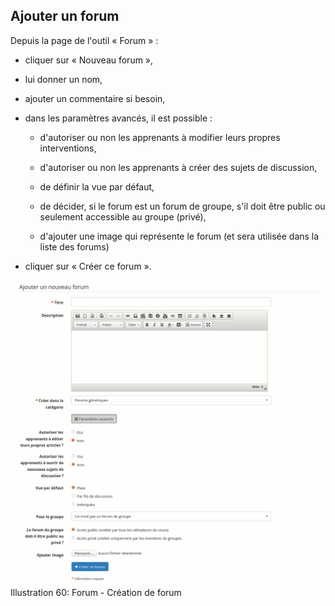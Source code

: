 ## Ajouter un forum

Depuis la page de l&#039;outil « Forum » :

*   cliquer sur « Nouveau forum »,

*   lui donner un nom,

*   ajouter un commentaire si besoin,

*   dans les paramètres avancés, il est possible :

    *   d&#039;autoriser ou non les apprenants à modifier leurs propres interventions,

    *   d&#039;autoriser ou non les apprenants à créer des sujets de discussion,

    *   de définir la vue par défaut,

    *   de décider, si le forum est un forum de groupe, s&#039;il doit être public ou seulement accessible au groupe (privé),

    *   d&#039;ajouter une image qui représente le forum (et sera utilisée dans la liste des forums)

*   cliquer sur « Créer ce forum ».

![](../assets/forumcreer.png)Illustration 60: Forum - Création de forum
